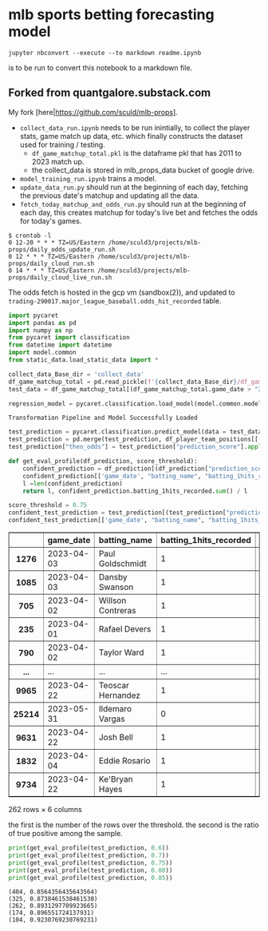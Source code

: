 # mlb sports betting forecasting model

```
jupyter nbconvert --execute --to markdown readme.ipynb
```
is to be run to convert this notebook to a markdown file.

## Forked from quantgalore.substack.com

My fork [here|https://github.com/sculd/mlb-props].

* `collect_data_run.ipynb` needs to be run inintially, to collect the player stats, game match up data, etc. which finally constructs the dataset used for training / testing.
  * `df_game_matchup_total.pkl` is the dataframe pkl that has 2011 to 2023 match up.
  * the collect_data is stored in mlb_props_data bucket of google drive.
* `model_training_run.ipynb` trains a model.
* `update_data_run.py` should run at the beginning of each day, fetching the previous date's matchup and updating all the data.
* `fetch_today_matchup_and_odds_run.py` should run at the beginning of each day, this creates matchup for today's live bet and fetches the odds for today's games.

```
$ crontab -l
0 12-20 * * * TZ=US/Eastern /home/sculd3/projects/mlb-props/daily_odds_update_run.sh
0 12 * * * TZ=US/Eastern /home/sculd3/projects/mlb-props/daily_cloud_run.sh
0 14 * * * TZ=US/Eastern /home/sculd3/projects/mlb-props/daily_cloud_live_run.sh
```

The odds fetch is hosted in the gcp vm (sandbox(2)), and updated to `trading-290017.major_league_baseball.odds_hit_recorded` table.


```python
import pycaret
import pandas as pd
import numpy as np
from pycaret import classification
from datetime import datetime
import model.common
from static_data.load_static_data import *
```


```python
collect_data_Base_dir = 'collect_data'
df_game_matchup_total = pd.read_pickle(f'{collect_data_Base_dir}/df_game_matchup_total.pkl')
test_data = df_game_matchup_total[(df_game_matchup_total.game_date > "2022-12-01")][model.common.features_1hits_recorded]
```


```python
regression_model = pycaret.classification.load_model(model.common.model_1hits_file_name)
```

    Transformation Pipeline and Model Successfully Loaded



```python
test_prediction = pycaret.classification.predict_model(data = test_data, estimator = regression_model)
test_prediction = pd.merge(test_prediction, df_player_team_positions[['player_id','player_team_name']], left_on='batting_id', right_on='player_id', how='left')
test_prediction["theo_odds"] = test_prediction["prediction_score"].apply(model.common.odds_calculator)
```


```python
def get_eval_profile(df_prediction, score_threshold):
    confident_prediction = df_prediction[(df_prediction["prediction_score"] >= score_threshold) & (df_prediction["prediction_label"] == 1)].sort_values(by = "prediction_score", ascending = False).drop_duplicates("batting_name")
    confident_prediction[['game_date', "batting_name", "batting_1hits_recorded",	"prediction_score", "player_team_name", "theo_odds"]]
    l =len(confident_prediction)
    return l, confident_prediction.batting_1hits_recorded.sum() / l
```


```python
score_threshold = 0.75
confident_test_prediction = test_prediction[(test_prediction["prediction_score"] >= score_threshold) & (test_prediction["prediction_label"] == 1)].sort_values(by = "prediction_score", ascending = False).drop_duplicates("batting_name")
confident_test_prediction[['game_date', "batting_name", "batting_1hits_recorded",	"prediction_score", "player_team_name", "theo_odds"]]
```




<div>
<style scoped>
    .dataframe tbody tr th:only-of-type {
        vertical-align: middle;
    }

    .dataframe tbody tr th {
        vertical-align: top;
    }

    .dataframe thead th {
        text-align: right;
    }
</style>
<table border="1" class="dataframe">
  <thead>
    <tr style="text-align: right;">
      <th></th>
      <th>game_date</th>
      <th>batting_name</th>
      <th>batting_1hits_recorded</th>
      <th>prediction_score</th>
      <th>player_team_name</th>
      <th>theo_odds</th>
    </tr>
  </thead>
  <tbody>
    <tr>
      <th>1276</th>
      <td>2023-04-03</td>
      <td>Paul Goldschmidt</td>
      <td>1</td>
      <td>0.9856</td>
      <td>Arizona Diamondbacks</td>
      <td>-6844</td>
    </tr>
    <tr>
      <th>1085</th>
      <td>2023-04-03</td>
      <td>Dansby Swanson</td>
      <td>1</td>
      <td>0.9799</td>
      <td>Atlanta Braves</td>
      <td>-4875</td>
    </tr>
    <tr>
      <th>705</th>
      <td>2023-04-02</td>
      <td>Willson Contreras</td>
      <td>1</td>
      <td>0.9774</td>
      <td>Chicago Cubs</td>
      <td>-4325</td>
    </tr>
    <tr>
      <th>235</th>
      <td>2023-04-01</td>
      <td>Rafael Devers</td>
      <td>1</td>
      <td>0.9760</td>
      <td>Boston Red Sox</td>
      <td>-4067</td>
    </tr>
    <tr>
      <th>790</th>
      <td>2023-04-02</td>
      <td>Taylor Ward</td>
      <td>1</td>
      <td>0.9728</td>
      <td>Los Angeles Angels</td>
      <td>-3576</td>
    </tr>
    <tr>
      <th>...</th>
      <td>...</td>
      <td>...</td>
      <td>...</td>
      <td>...</td>
      <td>...</td>
      <td>...</td>
    </tr>
    <tr>
      <th>9965</th>
      <td>2023-04-22</td>
      <td>Teoscar Hernandez</td>
      <td>1</td>
      <td>0.7524</td>
      <td>Seattle Mariners</td>
      <td>-304</td>
    </tr>
    <tr>
      <th>25214</th>
      <td>2023-05-31</td>
      <td>Ildemaro Vargas</td>
      <td>0</td>
      <td>0.7522</td>
      <td>Arizona Diamondbacks</td>
      <td>-304</td>
    </tr>
    <tr>
      <th>9631</th>
      <td>2023-04-22</td>
      <td>Josh Bell</td>
      <td>1</td>
      <td>0.7520</td>
      <td>Cleveland Guardians</td>
      <td>-303</td>
    </tr>
    <tr>
      <th>1832</th>
      <td>2023-04-04</td>
      <td>Eddie Rosario</td>
      <td>1</td>
      <td>0.7506</td>
      <td>Minnesota Twins</td>
      <td>-301</td>
    </tr>
    <tr>
      <th>9734</th>
      <td>2023-04-22</td>
      <td>Ke'Bryan Hayes</td>
      <td>1</td>
      <td>0.7506</td>
      <td>Pittsburgh Pirates</td>
      <td>-301</td>
    </tr>
  </tbody>
</table>
<p>262 rows × 6 columns</p>
</div>



the first is the number of the rows over the threshold. the second is the ratio of true positive among the sample.


```python
print(get_eval_profile(test_prediction, 0.6))
print(get_eval_profile(test_prediction, 0.7))
print(get_eval_profile(test_prediction, 0.75))
print(get_eval_profile(test_prediction, 0.80))
print(get_eval_profile(test_prediction, 0.85))
```

    (404, 0.8564356435643564)
    (325, 0.8738461538461538)
    (262, 0.8931297709923665)
    (174, 0.896551724137931)
    (104, 0.9230769230769231)



```python

```

